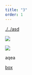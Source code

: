 ```yaml
---
title: "3"
order: 1
---
```


[./../asd](./../asd)

![](./asd.png)

![](./aasdsd1.png)

<drawio path="./q132123we.svg" title="qwe"/>

aqea

[box](./asdasd.svg)